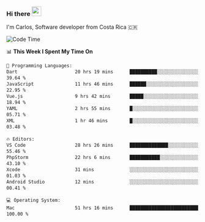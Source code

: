 ### Hi there <img src="https://media.giphy.com/media/hvRJCLFzcasrR4ia7z/giphy.gif" width="25px" height="25px">

I'm Carlos, Software developer from Costa Rica 🇨🇷

[//]: # (<a href="https://app.daily.dev/carum98"><img src="https://github.com/carum98/carum98/blob/main/devcard.svg" width="400" alt="Carlos Umaña Acevedo's Dev Card"/></a>)


<!--START_SECTION:waka-->
![Code Time](http://img.shields.io/badge/Code%20Time-12%2C620%20hrs%2010%20mins-blue)

📊 **This Week I Spent My Time On** 

```text
💬 Programming Languages: 
Dart                     20 hrs 19 mins      ██████████░░░░░░░░░░░░░░░   39.64 % 
JavaScript               11 hrs 46 mins      ██████░░░░░░░░░░░░░░░░░░░   22.95 % 
Vue.js                   9 hrs 42 mins       █████░░░░░░░░░░░░░░░░░░░░   18.94 % 
YAML                     2 hrs 55 mins       █░░░░░░░░░░░░░░░░░░░░░░░░   05.71 % 
XML                      1 hr 46 mins        █░░░░░░░░░░░░░░░░░░░░░░░░   03.48 % 

🔥 Editors: 
VS Code                  28 hrs 26 mins      ██████████████░░░░░░░░░░░   55.46 % 
PhpStorm                 22 hrs 6 mins       ███████████░░░░░░░░░░░░░░   43.10 % 
Xcode                    31 mins             ░░░░░░░░░░░░░░░░░░░░░░░░░   01.03 % 
Android Studio           12 mins             ░░░░░░░░░░░░░░░░░░░░░░░░░   00.41 % 

💻 Operating System: 
Mac                      51 hrs 16 mins      █████████████████████████   100.00 % 
```


<!--END_SECTION:waka-->
